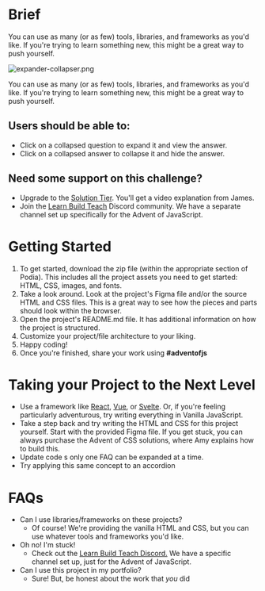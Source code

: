 # Brief

You can use as many (or as few) tools, libraries, and frameworks as you'd like. If you're trying to learn something new, this might be a great way to push yourself.

![expander-collapser.png](https://s3-us-west-2.amazonaws.com/secure.notion-static.com/622d92d4-1423-42f6-bd3d-8e40a0f5a536/expander-collapser.png)

You can use as many (or as few) tools, libraries, and frameworks as you'd like. If you're trying to learn something new, this might be a great way to push yourself.

## Users should be able to:

-   Click on a collapsed question to expand it and view the answer.
-   Click on a collapsed answer to collapse it and hide the answer.

## Need some support on this challenge?

-   Upgrade to the [Solution Tier](http://adventofjs.com). You'll get a video explanation from James.
-   Join the [Learn Build Teach](http://learnbuildteach.com/) Discord community. We have a separate channel set up specifically for the Advent of JavaScript.

# Getting Started

1. To get started, download the zip file (within the appropriate section of Podia). This includes all the project assets you need to get started: HTML, CSS, images, and fonts.
2. Take a look around. Look at the project's Figma file and/or the source HTML and CSS files. This is a great way to see how the pieces and parts should look within the browser.
3. Open the project's README.md file. It has additional information on how the project is structured.
4. Customize your project/file architecture to your liking.
5. Happy coding!
6. Once you're finished, share your work using **#adventofjs**

# Taking your Project to the Next Level

-   Use a framework like [React](https://reactjs.org/), [Vue](https://vuejs.org/), or [Svelte](https://svelte.dev/). Or, if you're feeling particularly adventurous, try writing everything in Vanilla JavaScript.
-   Take a step back and try writing the HTML and CSS for this project yourself. Start with the provided Figma file. If you get stuck, you can always purchase the Advent of CSS solutions, where Amy explains how to build this.
-   Update code s only one FAQ can be expanded at a time.
-   Try applying this same concept to an accordion

# FAQs

-   Can I use libraries/frameworks on these projects?
    -   Of course! We're providing the vanilla HTML and CSS, but you can use whatever tools and frameworks you'd like.
-   Oh no! I'm stuck!
    -   Check out the [Learn Build Teach Discord.](http://learnbuildteach.com) We have a specific channel set up, just for the Advent of JavaScript.
-   Can I use this project in my portfolio?
    -   Sure! But, be honest about the work that *you* did
